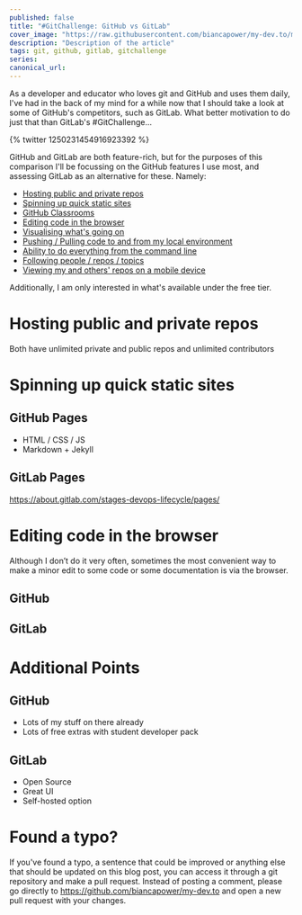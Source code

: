 ```yaml
---
published: false
title: "#GitChallenge: GitHub vs GitLab"
cover_image: "https://raw.githubusercontent.com/biancapower/my-dev.to/master/blog-posts/NAME-OF-YOUR-BLOG-POST/assets/cover.png"
description: "Description of the article"
tags: git, github, gitlab, gitchallenge
series:
canonical_url:
---
```


As a developer and educator who loves git and GitHub and uses them daily, I've had in the back of my mind for a while now that I should take a look at some of GitHub's competitors, such as GitLab. What better motivation to do just that than GitLab's #GitChallenge...

{% twitter 1250231454916923392 %}

GitHub and GitLab are both feature-rich, but for the purposes of this comparison I'll be focussing on the GitHub features I use most, and assessing GitLab as an alternative for these. Namely:

- [Hosting public and private repos](#hosting)
- [Spinning up quick static sites](#static-sites)
- [GitHub Classrooms](#)
- [Editing code in the browser](#)
- [Visualising what's going on](#)
- [Pushing / Pulling code to and from my local environment](#)
- [Ability to do everything from the command line](#)
- [Following people / repos / topics](#)
- [Viewing my and others' repos on a mobile device](#)

Additionally, I am only interested in what's available under the free tier.

# Hosting public and private repos <a name="hosting"></a>

Both have unlimited private and public repos and unlimited contributors

# Spinning up quick static sites <a name="static-sites"></a>

## GitHub Pages

- HTML / CSS / JS
- Markdown + Jekyll

## GitLab Pages

https://about.gitlab.com/stages-devops-lifecycle/pages/

# Editing code in the browser

Although I don’t do it very often, sometimes the most convenient way to make a minor edit to some code or some documentation is via the browser.

## GitHub

## GitLab

# Additional Points

## GitHub

- Lots of my stuff on there already
- Lots of free extras with student developer pack

## GitLab

- Open Source
- Great UI
- Self-hosted option

# Found a typo?

If you've found a typo, a sentence that could be improved or anything else that should be updated on this blog post, you can access it through a git repository and make a pull request. Instead of posting a comment, please go directly to https://github.com/biancapower/my-dev.to and open a new pull request with your changes.
